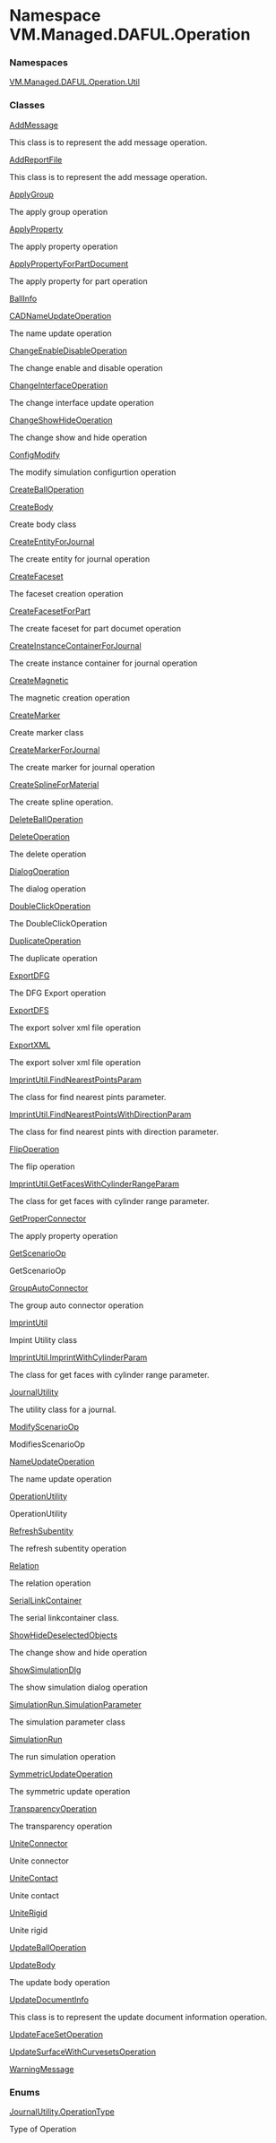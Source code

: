 # Namespace VM.Managed.DAFUL.Operation

### Namespaces

 [VM.Managed.DAFUL.Operation.Util](VM.Managed.DAFUL.Operation.Util.md)

### Classes

 [AddMessage](VM.Managed.DAFUL.Operation.AddMessage.md)

This class is to represent the add message operation.

 [AddReportFile](VM.Managed.DAFUL.Operation.AddReportFile.md)

This class is to represent the add message operation.

 [ApplyGroup](VM.Managed.DAFUL.Operation.ApplyGroup.md)

The apply group operation

 [ApplyProperty](VM.Managed.DAFUL.Operation.ApplyProperty.md)

The apply property operation

 [ApplyPropertyForPartDocument](VM.Managed.DAFUL.Operation.ApplyPropertyForPartDocument.md)

The apply property for part operation

 [BallInfo](VM.Managed.DAFUL.Operation.BallInfo.md)

 [CADNameUpdateOperation](VM.Managed.DAFUL.Operation.CADNameUpdateOperation.md)

The name update operation

 [ChangeEnableDisableOperation](VM.Managed.DAFUL.Operation.ChangeEnableDisableOperation.md)

The change enable and disable operation

 [ChangeInterfaceOperation](VM.Managed.DAFUL.Operation.ChangeInterfaceOperation.md)

The change interface update operation

 [ChangeShowHideOperation](VM.Managed.DAFUL.Operation.ChangeShowHideOperation.md)

The change show and hide operation

 [ConfigModify](VM.Managed.DAFUL.Operation.ConfigModify.md)

The modify simulation configurtion operation

 [CreateBallOperation](VM.Managed.DAFUL.Operation.CreateBallOperation.md)

 [CreateBody](VM.Managed.DAFUL.Operation.CreateBody.md)

Create body class

 [CreateEntityForJournal](VM.Managed.DAFUL.Operation.CreateEntityForJournal.md)

The create entity for journal operation

 [CreateFaceset](VM.Managed.DAFUL.Operation.CreateFaceset.md)

The faceset creation operation

 [CreateFacesetForPart](VM.Managed.DAFUL.Operation.CreateFacesetForPart.md)

The create faceset for part documet operation

 [CreateInstanceContainerForJournal](VM.Managed.DAFUL.Operation.CreateInstanceContainerForJournal.md)

The create instance container for journal operation

 [CreateMagnetic](VM.Managed.DAFUL.Operation.CreateMagnetic.md)

The magnetic creation operation

 [CreateMarker](VM.Managed.DAFUL.Operation.CreateMarker.md)

Create marker class

 [CreateMarkerForJournal](VM.Managed.DAFUL.Operation.CreateMarkerForJournal.md)

The create marker for journal operation

 [CreateSplineForMaterial](VM.Managed.DAFUL.Operation.CreateSplineForMaterial.md)

The create spline operation.

 [DeleteBallOperation](VM.Managed.DAFUL.Operation.DeleteBallOperation.md)

 [DeleteOperation](VM.Managed.DAFUL.Operation.DeleteOperation.md)

The delete operation

 [DialogOperation](VM.Managed.DAFUL.Operation.DialogOperation.md)

The dialog operation

 [DoubleClickOperation](VM.Managed.DAFUL.Operation.DoubleClickOperation.md)

The DoubleClickOperation

 [DuplicateOperation](VM.Managed.DAFUL.Operation.DuplicateOperation.md)

The duplicate operation

 [ExportDFG](VM.Managed.DAFUL.Operation.ExportDFG.md)

The DFG Export operation

 [ExportDFS](VM.Managed.DAFUL.Operation.ExportDFS.md)

The export solver xml file operation

 [ExportXML](VM.Managed.DAFUL.Operation.ExportXML.md)

The export solver xml file operation

 [ImprintUtil.FindNearestPointsParam](VM.Managed.DAFUL.Operation.ImprintUtil.FindNearestPointsParam.md)

The class for find nearest pints parameter.

 [ImprintUtil.FindNearestPointsWithDirectionParam](VM.Managed.DAFUL.Operation.ImprintUtil.FindNearestPointsWithDirectionParam.md)

The class for find nearest pints with direction parameter.

 [FlipOperation](VM.Managed.DAFUL.Operation.FlipOperation.md)

The flip operation

 [ImprintUtil.GetFacesWithCylinderRangeParam](VM.Managed.DAFUL.Operation.ImprintUtil.GetFacesWithCylinderRangeParam.md)

The class for get faces with cylinder range parameter.

 [GetProperConnector](VM.Managed.DAFUL.Operation.GetProperConnector.md)

The apply property operation

 [GetScenarioOp](VM.Managed.DAFUL.Operation.GetScenarioOp.md)

GetScenarioOp

 [GroupAutoConnector](VM.Managed.DAFUL.Operation.GroupAutoConnector.md)

The group auto connector operation

 [ImprintUtil](VM.Managed.DAFUL.Operation.ImprintUtil.md)

Impint Utility class

 [ImprintUtil.ImprintWithCylinderParam](VM.Managed.DAFUL.Operation.ImprintUtil.ImprintWithCylinderParam.md)

The class for get faces with cylinder range parameter.

 [JournalUtility](VM.Managed.DAFUL.Operation.JournalUtility.md)

The utility class for a journal.

 [ModifyScenarioOp](VM.Managed.DAFUL.Operation.ModifyScenarioOp.md)

ModifiesScenarioOp

 [NameUpdateOperation](VM.Managed.DAFUL.Operation.NameUpdateOperation.md)

The name update operation

 [OperationUtility](VM.Managed.DAFUL.Operation.OperationUtility.md)

OperationUtility

 [RefreshSubentity](VM.Managed.DAFUL.Operation.RefreshSubentity.md)

The refresh subentity operation

 [Relation](VM.Managed.DAFUL.Operation.Relation.md)

The relation operation

 [SerialLinkContainer](VM.Managed.DAFUL.Operation.SerialLinkContainer.md)

The serial linkcontainer class.

 [ShowHideDeselectedObjects](VM.Managed.DAFUL.Operation.ShowHideDeselectedObjects.md)

The change show and hide operation

 [ShowSimulationDlg](VM.Managed.DAFUL.Operation.ShowSimulationDlg.md)

The show simulation dialog operation

 [SimulationRun.SimulationParameter](VM.Managed.DAFUL.Operation.SimulationRun.SimulationParameter.md)

The simulation parameter class

 [SimulationRun](VM.Managed.DAFUL.Operation.SimulationRun.md)

The run simulation operation

 [SymmetricUpdateOperation](VM.Managed.DAFUL.Operation.SymmetricUpdateOperation.md)

The symmetric update operation

 [TransparencyOperation](VM.Managed.DAFUL.Operation.TransparencyOperation.md)

The transparency operation

 [UniteConnector](VM.Managed.DAFUL.Operation.UniteConnector.md)

Unite connector

 [UniteContact](VM.Managed.DAFUL.Operation.UniteContact.md)

Unite contact

 [UniteRigid](VM.Managed.DAFUL.Operation.UniteRigid.md)

Unite rigid

 [UpdateBallOperation](VM.Managed.DAFUL.Operation.UpdateBallOperation.md)

 [UpdateBody](VM.Managed.DAFUL.Operation.UpdateBody.md)

The update body operation

 [UpdateDocumentInfo](VM.Managed.DAFUL.Operation.UpdateDocumentInfo.md)

This class is to represent the update document information operation.

 [UpdateFaceSetOperation](VM.Managed.DAFUL.Operation.UpdateFaceSetOperation.md)

 [UpdateSurfaceWithCurvesetsOperation](VM.Managed.DAFUL.Operation.UpdateSurfaceWithCurvesetsOperation.md)

 [WarningMessage](VM.Managed.DAFUL.Operation.WarningMessage.md)

### Enums

 [JournalUtility.OperationType](VM.Managed.DAFUL.Operation.JournalUtility.OperationType.md)

Type of Operation


